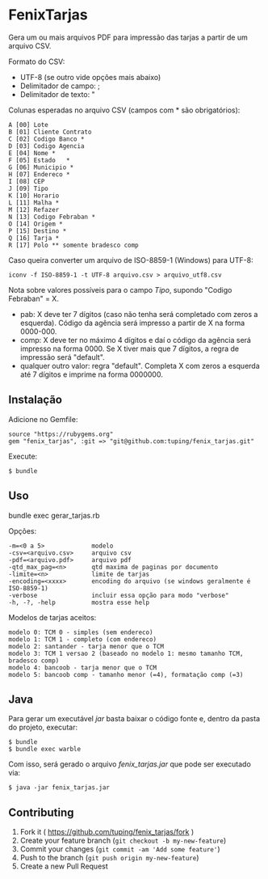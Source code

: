 # FenixTarjas

Gera um ou mais arquivos PDF para impressão das tarjas a partir de um arquivo CSV.

Formato do CSV:
- UTF-8 (se outro vide opções mais abaixo)
- Delimitador de campo: ;
- Delimitador de texto: "


Colunas esperadas no arquivo CSV (campos com * são obrigatórios):

    A [00] Lote
    B [01] Cliente Contrato
    C [02] Codigo Banco *
    D [03] Codigo Agencia
    E [04] Nome	*
    F [05] Estado	*
    G [06] Municipio *
    H [07] Endereco *
    I [08] CEP
    J [09] Tipo
    K [10] Horario
    L [11] Malha *
    M [12] Refazer
    N [13] Codigo Febraban *
    O [14] Origem *
    P [15] Destino *
    Q [16] Tarja *
    R [17] Polo ** somente bradesco comp

Caso queira converter um arquivo de ISO-8859-1 (Windows) para UTF-8:

    iconv -f ISO-8859-1 -t UTF-8 arquivo.csv > arquivo_utf8.csv

Nota sobre valores possíveis para o campo <i>Tipo</i>, supondo "Codigo Febraban" = X.
- pab: X deve ter 7 dígitos (caso não tenha será completado com zeros a esquerda). Código da agência será impresso a partir de X na forma 0000-000.
- comp: X deve ter no máximo 4 dígitos e daí o código da agência será impresso na forma 0000. Se X tiver mais que 7 dígitos, a regra de impressão será "default".
- qualquer outro valor: regra "default". Completa X com zeros a esquerda até 7 dígitos e imprime na forma 0000000.



## Instalação

Adicione no Gemfile:

    source "https://rubygems.org"
    gem "fenix_tarjas", :git => "git@github.com:tuping/fenix_tarjas.git"


Execute:

    $ bundle

## Uso

bundle exec gerar_tarjas.rb

Opções:

    -m=<0 a 5>             modelo
    -csv=<arquivo.csv>     arquivo csv
    -pdf=<arquivo.pdf>     arquivo pdf
    -qtd_max_pag=<n>       qtd maxima de paginas por documento
    -limite=<n>            limite de tarjas
    -encoding=<xxxx>       encoding do arquivo (se windows geralmente é ISO-8859-1)
    -verbose               incluir essa opção para modo "verbose"
    -h, -?, -help          mostra esse help


Modelos de tarjas aceitos:

    modelo 0: TCM 0 - simples (sem endereco)
    modelo 1: TCM 1 - completo (com endereco)
    modelo 2: santander - tarja menor que o TCM
    modelo 3: TCM 1 versao 2 (baseado no modelo 1: mesmo tamanho TCM, bradesco comp)
    modelo 4: bancoob - tarja menor que o TCM
    modelo 5: bancoob comp - tamanho menor (=4), formatação comp (=3)


## Java
Para gerar um executável <i>jar</i> basta baixar o código fonte e, dentro da pasta do projeto, executar:

    $ bundle
    $ bundle exec warble

Com isso, será gerado o arquivo <i>fenix_tarjas.jar</i> que pode ser executado via:

    $ java -jar fenix_tarjas.jar

## Contributing

1. Fork it ( https://github.com/tuping/fenix_tarjas/fork )
2. Create your feature branch (`git checkout -b my-new-feature`)
3. Commit your changes (`git commit -am 'Add some feature'`)
4. Push to the branch (`git push origin my-new-feature`)
5. Create a new Pull Request
